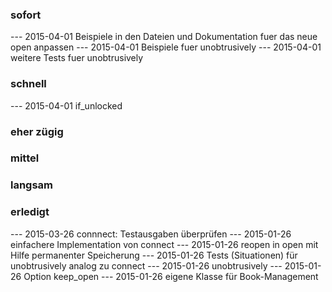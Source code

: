 
### sofort
--- 2015-04-01 Beispiele in den Dateien und Dokumentation fuer das neue open anpassen
--- 2015-04-01 Beispiele fuer unobtrusively
--- 2015-04-01 weitere Tests fuer unobtrusively

### schnell

--- 2015-04-01 if_unlocked

### eher zügig

### mittel

### langsam


### erledigt

--- 2015-03-26 connnect: Testausgaben überprüfen
--- 2015-01-26 einfachere Implementation von connect
--- 2015-01-26 reopen in open mit Hilfe permanenter Speicherung
--- 2015-01-26 Tests (Situationen) für unobtrusively analog zu connect
--- 2015-01-26 unobtrusively 
--- 2015-01-26 Option keep_open
--- 2015-01-26 eigene Klasse für Book-Management